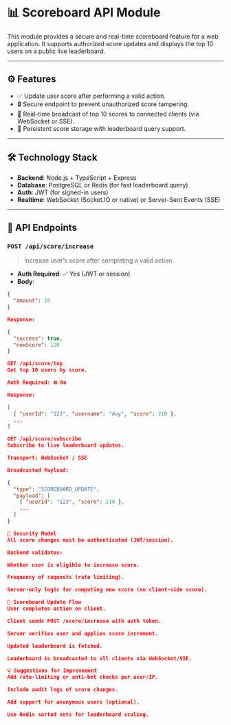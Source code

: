 # 📊 Scoreboard API Module

This module provides a secure and real-time scoreboard feature for a web application. It supports authorized score updates and displays the top 10 users on a public live leaderboard.

---

## ⚙️ Features

- ✅ Update user score after performing a valid action.
- 🔒 Secure endpoint to prevent unauthorized score tampering.
- 📡 Real-time broadcast of top 10 scores to connected clients (via WebSocket or SSE).
- 📃 Persistent score storage with leaderboard query support.

---

## 🛠️ Technology Stack

- **Backend**: Node.js + TypeScript + Express
- **Database**: PostgreSQL or Redis (for fast leaderboard query)
- **Auth**: JWT (for signed-in users)
- **Realtime**: WebSocket (Socket.IO or native) or Server-Sent Events (SSE)

---

## 📌 API Endpoints

### `POST /api/score/increase`

> Increase user’s score after completing a valid action.

- **Auth Required**: ✅ Yes (JWT or session)
- **Body**:
```json
{
  "amount": 10
}

Response:

{
  "success": true,
  "newScore": 120
}

GET /api/score/top
Get top 10 users by score.

Auth Required: ❌ No

Response:

[
  { "userId": "123", "username": "duy", "score": 210 },
  ...
]

GET /api/score/subscribe
Subscribe to live leaderboard updates.

Transport: WebSocket / SSE

Broadcasted Payload:

{
  "type": "SCOREBOARD_UPDATE",
  "payload": [
    { "userId": "123", "score": 210 },
    ...
  ]
}

🔐 Security Model
All score changes must be authenticated (JWT/session).

Backend validates:

Whether user is eligible to increase score.

Frequency of requests (rate limiting).

Server-only logic for computing new score (no client-side score).

🔄 Scoreboard Update Flow
User completes action on client.

Client sends POST /score/increase with auth token.

Server verifies user and applies score increment.

Updated leaderboard is fetched.

Leaderboard is broadcasted to all clients via WebSocket/SSE.

💡 Suggestions for Improvement
Add rate-limiting or anti-bot checks per user/IP.

Include audit logs of score changes.

Add support for anonymous users (optional).

Use Redis sorted sets for leaderboard scaling.

